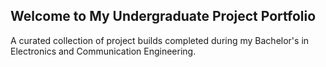 ## Welcome to My Undergraduate Project Portfolio

A curated collection of project builds completed during my Bachelor's in Electronics and Communication Engineering.
